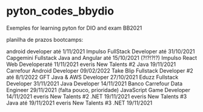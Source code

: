 # pyton_codes_bbydio
Exemples for learning pyton for DIO and exam BB2021


planilha de prazos bootcamps:

android developer até 1/11/2021
Impulso FullStack Developer até 31/10/2021
Capgemini Fullstack Java and Angular até 15/10/2021 (?!?!?!?)
Impulso React Web Developeraté 11/11/2021
everis New Talents #2 Java 19/11/2021
Carrefour Android Developer 09/02/2022
Take Blip Fullstack Developer #2 até 8/1/2022
GFT Java & AWS Developer 27/10/2021
Eduzz Fullstack Developer 31/11/2021
Java Developer 14/11/2021
Banco Carrefour Data Engineer 29/11/2021 (falta pouco, prioridade)
JavaScript Game Developer 14/11/2021
everis New Talents #2 .NET 19/11/2021
everis New Talents #3 Java até  19/11/2021
everis New Talents #3 .NET 19/11/2021

